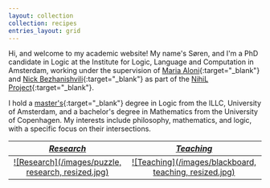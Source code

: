 ```yaml
---
layout: collection
collection: recipes
entries_layout: grid
---
```


Hi, and welcome to my academic website! My name's Søren, and I'm a PhD candidate in Logic at the Institute for Logic, Language and Computation in Amsterdam, working under the supervision of [Maria Aloni](https://www.marialoni.org/){:target="_blank"} and [Nick Bezhanishvili](https://staff.fnwi.uva.nl/n.bezhanishvili/){:target="_blank"} as part of the [NihiL Project](https://projects.illc.uva.nl/nihil/){:target="_blank"}.

I hold a [master's](https://eprints.illc.uva.nl/id/eprint/2226/){:target="_blank"} degree in Logic from the ILLC, University of Amsterdam, and a bachelor's degree in Mathematics from the University of Copenhagen. 
My interests include philosophy, mathematics, and logic, with a specific focus on their intersections. <!-- Currently, I am particularly interested in understanding how logics relate. -->

| [*Research*](https://knudstorp.github.io/research/)| [*Teaching*](https://knudstorp.github.io/teaching/) |
| :---: | :---: |
| [![Research](/images/puzzle, research, resized.jpg)](https://knudstorp.github.io/research/) | [![Teaching](/images/blackboard, teaching, resized.jpg)](https://knudstorp.github.io/teaching/) |
